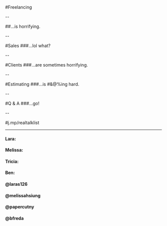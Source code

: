 #Freelancing

--

##...is horrifying.

--

#Sales
###...lol what?

--

#Clients
###...are sometimes horrifying.

--

#Estimating
###...is #&@%ing hard.

--

#Q &amp; A
###...go!

--

#j.mp/<span class="special">realtalklist</span>
<hr>
<div class="fivecol first text-right">

<h4>Lara:</h4>
<h4>Melissa:</h4>
<h4>Tricia:</h4>
<h4>Ben:</h4>

</div>
<div class="sevencol last text-left">

<h4 class="special">@laras126</h4>
<h4 class="special">@melissahsiung</h4>
<h4 class="special">@papercutny</h4>
<h4 class="special">@bfreda</h4>

</div>
